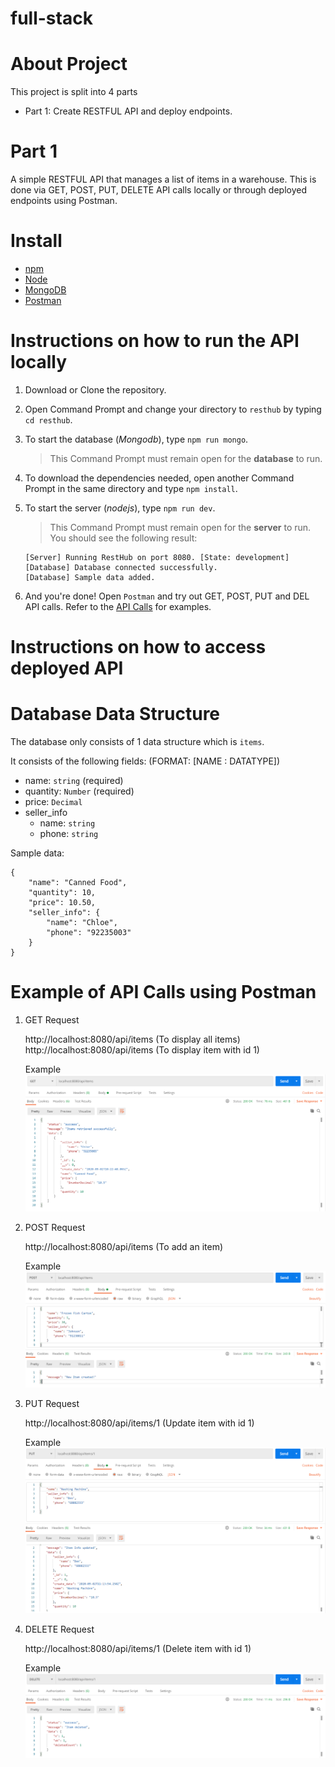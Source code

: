 # full-stack

# About Project
This project is split into 4 parts
- Part 1: Create RESTFUL API and deploy endpoints.

# Part 1
A simple RESTFUL API that manages a list of items in a warehouse. This is done via GET, POST, PUT, DELETE API calls locally or through deployed endpoints using Postman.

# Install
- [npm](https://www.npmjs.com/get-npm)
- [Node](https://nodejs.org/en/download/)
- [MongoDB](https://www.mongodb.com/try/download/community)
- [Postman](https://www.postman.com/downloads/)


# Instructions on how to run the API locally
1. Download or Clone the repository.
2. Open Command Prompt and change your directory to `resthub` by typing `cd resthub`.
3. To start the database (*Mongodb*), type `npm run mongo`. 
    > This Command Prompt must remain open for the **database** to run.
4. To download the dependencies needed, open another Command Prompt in the same directory and type `npm install`.
4. To start the server (*nodejs*), type `npm run dev`.
    > This Command Prompt must remain open for the **server** to run. You should see the following result:

    ```
    [Server] Running RestHub on port 8080. [State: development]
    [Database] Database connected successfully.
    [Database] Sample data added.
    ```
5. And you're done! Open `Postman` and try out GET, POST, PUT and DEL API calls. Refer to the [API Calls](#Example-of-API-Calls-using-postman) for examples.

# Instructions on how to access deployed API


# Database Data Structure
The database only consists of 1 data structure which is `items`. 

It consists of the following fields: (FORMAT: [NAME : DATATYPE])
- name: `string` (required)
- quantity: `Number` (required)
- price: `Decimal`
- seller_info
  - name: `string`
  - phone: `string`

Sample data:
```
{
    "name": "Canned Food",
    "quantity": 10,
    "price": 10.50,
    "seller_info": {
        "name": "Chloe",
        "phone": "92235003"
    }
}
```

# Example of API Calls using Postman
1. GET Request

    http://localhost:8080/api/items (To display all items)
    http://localhost:8080/api/items (To display item with id 1)

    Example
    ![get-request-result](resthub/images/get-request-result.PNG)

2. POST Request

    http://localhost:8080/api/items (To add an item)
    
    Example
    ![post-request-result](resthub/images/post-request-result.PNG)
    
3. PUT Request

    http://localhost:8080/api/items/1 (Update item with id 1)

    Example
    ![put-request-result](resthub/images/put-request-result.PNG)

4. DELETE Request

    http://localhost:8080/api/items/1 (Delete item with id 1)

    Example
    ![delete-request-result](resthub/images/delete-request-result.PNG)


